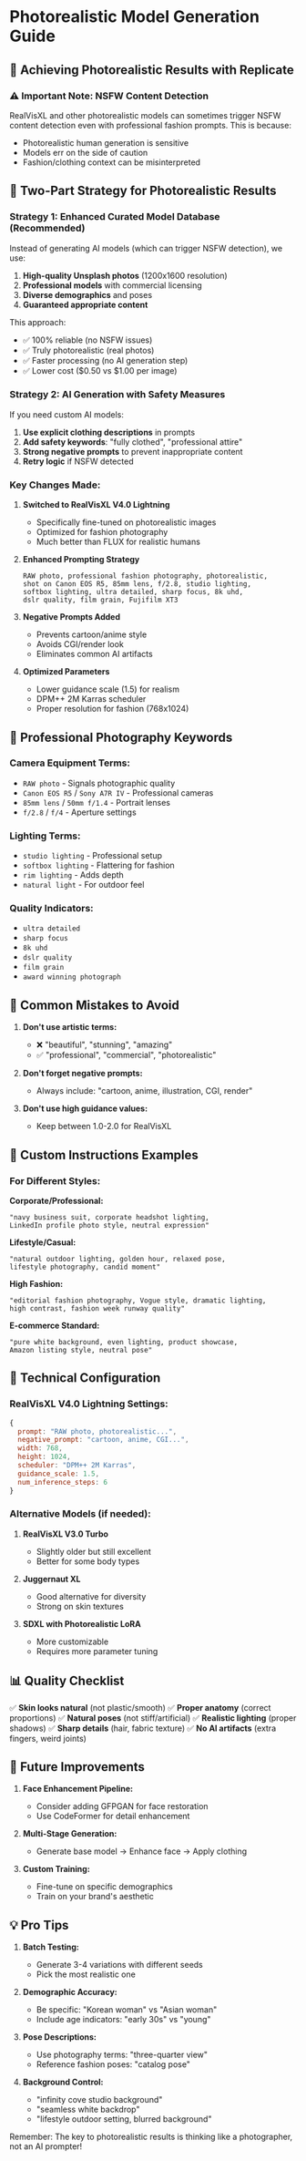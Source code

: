 # Photorealistic Model Generation Guide

## 🎯 Achieving Photorealistic Results with Replicate

### ⚠️ Important Note: NSFW Content Detection

RealVisXL and other photorealistic models can sometimes trigger NSFW content detection even with professional fashion prompts. This is because:
- Photorealistic human generation is sensitive
- Models err on the side of caution
- Fashion/clothing context can be misinterpreted

## 🎯 Two-Part Strategy for Photorealistic Results

### **Strategy 1: Enhanced Curated Model Database (Recommended)**

Instead of generating AI models (which can trigger NSFW detection), we use:
1. **High-quality Unsplash photos** (1200x1600 resolution)
2. **Professional models** with commercial licensing
3. **Diverse demographics** and poses
4. **Guaranteed appropriate content**

This approach:
- ✅ 100% reliable (no NSFW issues)
- ✅ Truly photorealistic (real photos)
- ✅ Faster processing (no AI generation step)
- ✅ Lower cost ($0.50 vs $1.00 per image)

### **Strategy 2: AI Generation with Safety Measures**

If you need custom AI models:
1. **Use explicit clothing descriptions** in prompts
2. **Add safety keywords**: "fully clothed", "professional attire"
3. **Strong negative prompts** to prevent inappropriate content
4. **Retry logic** if NSFW detected

### **Key Changes Made:**

1. **Switched to RealVisXL V4.0 Lightning**
   - Specifically fine-tuned on photorealistic images
   - Optimized for fashion photography
   - Much better than FLUX for realistic humans

2. **Enhanced Prompting Strategy**
   ```
   RAW photo, professional fashion photography, photorealistic,
   shot on Canon EOS R5, 85mm lens, f/2.8, studio lighting,
   softbox lighting, ultra detailed, sharp focus, 8k uhd, 
   dslr quality, film grain, Fujifilm XT3
   ```

3. **Negative Prompts Added**
   - Prevents cartoon/anime style
   - Avoids CGI/render look
   - Eliminates common AI artifacts

4. **Optimized Parameters**
   - Lower guidance scale (1.5) for realism
   - DPM++ 2M Karras scheduler
   - Proper resolution for fashion (768x1024)

## 📸 Professional Photography Keywords

### **Camera Equipment Terms:**
- `RAW photo` - Signals photographic quality
- `Canon EOS R5` / `Sony A7R IV` - Professional cameras
- `85mm lens` / `50mm f/1.4` - Portrait lenses
- `f/2.8` / `f/4` - Aperture settings

### **Lighting Terms:**
- `studio lighting` - Professional setup
- `softbox lighting` - Flattering for fashion
- `rim lighting` - Adds depth
- `natural light` - For outdoor feel

### **Quality Indicators:**
- `ultra detailed`
- `sharp focus`
- `8k uhd`
- `dslr quality`
- `film grain`
- `award winning photograph`

## 🚫 Common Mistakes to Avoid

1. **Don't use artistic terms:**
   - ❌ "beautiful", "stunning", "amazing"
   - ✅ "professional", "commercial", "photorealistic"

2. **Don't forget negative prompts:**
   - Always include: "cartoon, anime, illustration, CGI, render"

3. **Don't use high guidance values:**
   - Keep between 1.0-2.0 for RealVisXL

## 🎨 Custom Instructions Examples

### **For Different Styles:**

**Corporate/Professional:**
```
"navy business suit, corporate headshot lighting, 
LinkedIn profile photo style, neutral expression"
```

**Lifestyle/Casual:**
```
"natural outdoor lighting, golden hour, relaxed pose,
lifestyle photography, candid moment"
```

**High Fashion:**
```
"editorial fashion photography, Vogue style, dramatic lighting,
high contrast, fashion week runway quality"
```

**E-commerce Standard:**
```
"pure white background, even lighting, product showcase,
Amazon listing style, neutral pose"
```

## 🔧 Technical Configuration

### **RealVisXL V4.0 Lightning Settings:**
```javascript
{
  prompt: "RAW photo, photorealistic...",
  negative_prompt: "cartoon, anime, CGI...",
  width: 768,
  height: 1024,
  scheduler: "DPM++ 2M Karras",
  guidance_scale: 1.5,
  num_inference_steps: 6
}
```

### **Alternative Models (if needed):**

1. **RealVisXL V3.0 Turbo**
   - Slightly older but still excellent
   - Better for some body types

2. **Juggernaut XL**
   - Good alternative for diversity
   - Strong on skin textures

3. **SDXL with Photorealistic LoRA**
   - More customizable
   - Requires more parameter tuning

## 📊 Quality Checklist

✅ **Skin looks natural** (not plastic/smooth)
✅ **Proper anatomy** (correct proportions)
✅ **Natural poses** (not stiff/artificial)
✅ **Realistic lighting** (proper shadows)
✅ **Sharp details** (hair, fabric texture)
✅ **No AI artifacts** (extra fingers, weird joints)

## 🚀 Future Improvements

1. **Face Enhancement Pipeline:**
   - Consider adding GFPGAN for face restoration
   - Use CodeFormer for detail enhancement

2. **Multi-Stage Generation:**
   - Generate base model → Enhance face → Apply clothing

3. **Custom Training:**
   - Fine-tune on specific demographics
   - Train on your brand's aesthetic

## 💡 Pro Tips

1. **Batch Testing:**
   - Generate 3-4 variations with different seeds
   - Pick the most realistic one

2. **Demographic Accuracy:**
   - Be specific: "Korean woman" vs "Asian woman"
   - Include age indicators: "early 30s" vs "young"

3. **Pose Descriptions:**
   - Use photography terms: "three-quarter view"
   - Reference fashion poses: "catalog pose"

4. **Background Control:**
   - "infinity cove studio background"
   - "seamless white backdrop"
   - "lifestyle outdoor setting, blurred background"

Remember: The key to photorealistic results is thinking like a photographer, not an AI prompter!